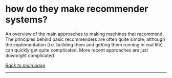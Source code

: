 # how do they make recommender systems?

An overview of the main approaches to making machines that recommend. The principles behind basic recommenders
are often quite simple, although the implementation (i.e. building them and getting them running in real life) can quickly get quite complicated. More recent approaches are just downright complicated

*[Back to main page](https://aodhanlutetiae.github.io/dj_recsys/)*

---
